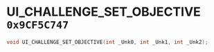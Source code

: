 # UI_CHALLENGE_SET_OBJECTIVE `0x9CF5C747`

```cpp
void UI_CHALLENGE_SET_OBJECTIVE(int _Unk0, int _Unk1, int _Unk2);
```